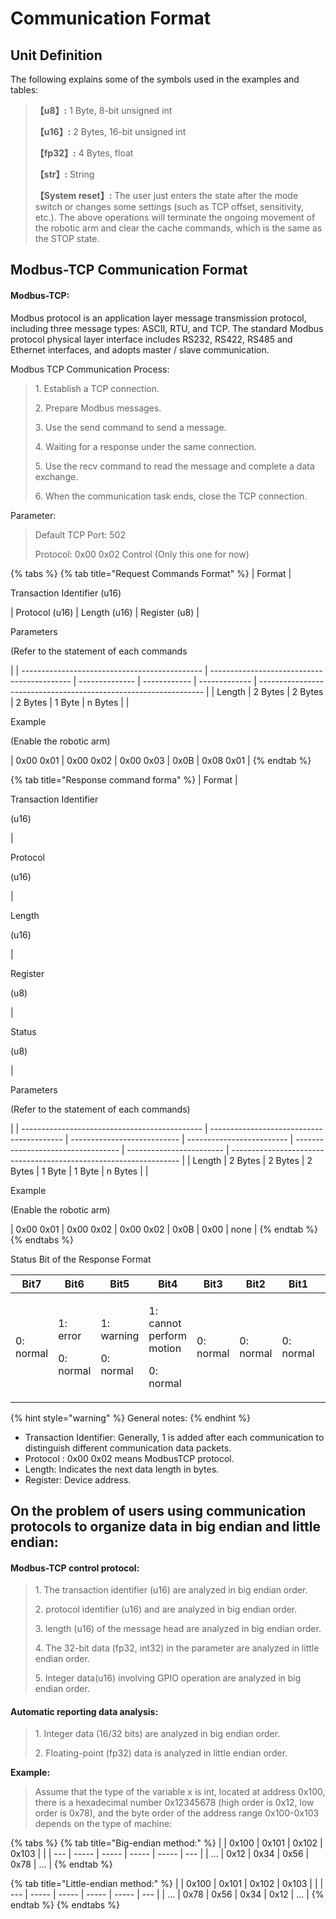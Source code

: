 # Communication Format

## Unit Definition <a href="#_toc8023" id="_toc8023"></a>

The following explains some of the symbols used in the examples and tables:

> **【u8】:** 1 Byte, 8-bit unsigned int
>
> **【u16】:** 2 Bytes, 16-bit unsigned int
>
> **【fp32】:** 4 Bytes, float
>
> **【str】:** String
>
> **【System reset】:** The user just enters the state after the mode switch or changes some settings (such as TCP offset, sensitivity, etc.). The above operations will terminate the ongoing movement of the robotic arm and clear the cache commands, which is the same as the STOP state.

## Modbus-TCP Communication Format <a href="#_toc23244" id="_toc23244"></a>

#### Modbus-TCP:

Modbus protocol is an application layer message transmission protocol, including three message types: ASCII, RTU, and TCP. The standard Modbus protocol physical layer interface includes RS232, RS422, RS485 and Ethernet interfaces, and adopts master / slave communication.

Modbus TCP Communication Process:

> 1\. Establish a TCP connection.
>
> 2\. Prepare Modbus messages.
>
> 3\. Use the send command to send a message.
>
> 4\. Waiting for a response under the same connection.
>
> 5\. Use the recv command to read the message and complete a data exchange.
>
> 6\. When the communication task ends, close the TCP connection.

Parameter:

> Default TCP Port: 502
>
> Protocol: 0x00 0x02 Control (Only this one for now)



{% tabs %}
{% tab title="Request Commands Format" %}
| Format                                        | <p>Transaction Identifier (u16)</p><p> </p> | Protocol (u16) | Length (u16) | Register (u8) | <p>Parameters</p><p>(Refer to the statement of each commands</p> |
| --------------------------------------------- | ------------------------------------------- | -------------- | ------------ | ------------- | ---------------------------------------------------------------- |
| Length                                        | 2 Bytes                                     | 2 Bytes        | 2 Bytes      | 1 Byte        | n Bytes                                                          |
| <p>Example</p><p>(Enable the robotic arm)</p> | 0x00 0x01                                   | 0x00 0x02      | 0x00 0x03    | 0x0B          | 0x08 0x01                                                        |
{% endtab %}

{% tab title="Response command forma" %}
| Format                                        | <p>Transaction Identifier</p><p>(u16)</p> | <p>Protocol</p><p>(u16)</p> | <p>Length</p><p>(u16)</p> | <p>Register</p><p>(u8)</p><p> </p> | <p>Status</p><p>(u8)</p> | <p>Parameters</p><p>(Refer to the statement of each commands)</p> |
| --------------------------------------------- | ----------------------------------------- | --------------------------- | ------------------------- | ---------------------------------- | ------------------------ | ----------------------------------------------------------------- |
| Length                                        | 2 Bytes                                   | 2 Bytes                     | 2 Bytes                   | 1 Byte                             | 1 Byte                   | n Bytes                                                           |
| <p>Example</p><p>(Enable the robotic arm)</p> | 0x00 0x01                                 | 0x00 0x02                   | 0x00 0x02                 | 0x0B                               | 0x00                     | none                                                              |
{% endtab %}
{% endtabs %}



Status Bit of the Response Format

| Bit7      | Bit6                            | Bit5                              | Bit4                                            | Bit3      | Bit2      | Bit1      | Bit0      |
| --------- | ------------------------------- | --------------------------------- | ----------------------------------------------- | --------- | --------- | --------- | --------- |
| 0: normal | <p>1: error</p><p>0: normal</p> | <p>1: warning</p><p>0: normal</p> | <p>1: cannot perform motion</p><p>0: normal</p> | 0: normal | 0: normal | 0: normal | 0: normal |

{% hint style="warning" %}
General notes:
{% endhint %}

* Transaction Identifier: Generally, 1 is added after each communication to distinguish different communication data packets.
* &#x20;Protocol : 0x00 0x02 means ModbusTCP protocol.
* &#x20;Length: Indicates the next data length in bytes.
* Register: Device address.

## **On the problem of users using communication protocols to organize data in big endian and little endian:**

#### Modbus-TCP control protocol:

> 1\. The transaction identifier (u16) are analyzed in big endian order.
>
> 2\. protocol identifier (u16) and are analyzed in big endian order.
>
> 3\. length (u16) of the message head are analyzed in big endian order.
>
> 4\. The 32-bit data (fp32, int32) in the parameter are analyzed in little endian order.
>
> 5\. Integer data(u16) involving GPIO operation are analyzed in big endian order.

#### Automatic reporting data analysis:

> 1\. Integer data (16/32 bits) are analyzed in big endian order.
>
> 2\. Floating-point (fp32) data is analyzed in little endian order.



**Example:**

> Assume that the type of the variable x is int, located at address 0x100, there is a hexadecimal number 0x12345678 (high order is 0x12, low order is 0x78), and the byte order of the address range 0x100-0x103 depends on the type of machine:

{% tabs %}
{% tab title="Big-endian method:" %}
|     | 0x100 | 0x101 | 0x102 | 0x103 |     |
| --- | ----- | ----- | ----- | ----- | --- |
| ... | 0x12  | 0x34  | 0x56  | 0x78  | ... |
{% endtab %}

{% tab title="Little-endian method:" %}
|     | 0x100 | 0x101 | 0x102 | 0x103 |     |
| --- | ----- | ----- | ----- | ----- | --- |
| ... | 0x78  | 0x56  | 0x34  | 0x12  | ... |
{% endtab %}
{% endtabs %}



